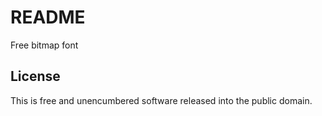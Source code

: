 README
======

Free bitmap font

## License

This is free and unencumbered software released into the public domain.

